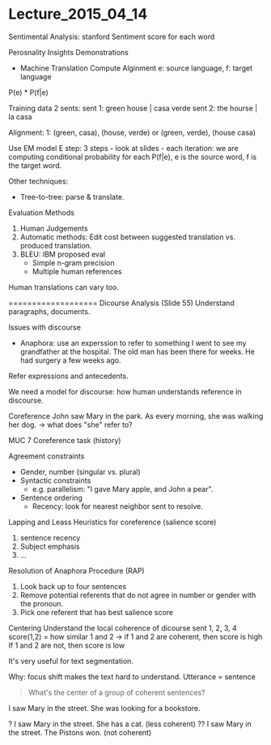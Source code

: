 # Lecture_2015_04_14
Sentimental Analysis: stanford
Sentiment score for each word

Perosnality Insights Demonstrations

- Machine Translation
Compute Alginment
e: source language, f: target language

P(e) * P(f|e)

Training data
2 sents:
sent 1: green house | casa verde
sent 2: the hourse | la casa

Alignment:
1: (green, casa), (house, verde) or
    (green, verde), (house casa)
    
Use EM model
E step: 3 steps - look at slides
    - each iteration: we are computing conditional probability for each P(f|e), e is the source word, f is the target word.
    
Other techniques:
- Tree-to-tree: parse & translate.

Evaluation Methods
1. Human Judgements
2. Automatic methods: Edit cost between suggested translation vs. produced translation.
3. BLEU: IBM proposed eval
    - Simple n-gram precision
    - Multiple human references

Human translations can vary too.

===================
Dicourse Analysis (Slide 55)
Understand paragraphs, documents.

Issues with discourse
- Anaphora: use an experssion to refer to something
I went to see my grandfather at the hospital. The old man has been there for weeks. He had surgery a few weeks ago.

Refer expressions and antecedents.

We need a model for discourse: how human understands reference in discourse.

Coreference
John saw Mary in the park. As every morning, she was walking her dog. -> what does "she" refer to?

MUC 7 Coreference task (history)

Agreement constraints
- Gender, number (singular vs. plural)
- Syntactic constraints
    - e.g. parallelism: "I gave Mary apple, and John a pear".
- Sentence ordering
    - Recency: look for nearest neighbor sent to resolve.

Lapping and Leass
Heuristics for coreference (salience score)
1. sentence recency
2. Subject emphasis
3. ...

Resolution of Anaphora Procedure (RAP)
1. Look back up to four sentences
2. Remove potential referents that do not agree in number or gender with the pronoun.
3. Pick one referent that has best salience score

Centering
Understand the local coherence of dicourse
sent 1, 2, 3, 4
score(1,2) = how similar 1 and 2 -> if 1 and 2 are coherent, then score is high
If 1 and 2 are not, then score is low

It's very useful for text segmentation.

Why: focus shift makes the text hard to understand.
Utterance = sentence

> What's the center of a group of coherent sentences?

I saw Mary in the street. She was looking for a bookstore.

? I saw Mary in the street. She has a cat. (less coherent)
?? I saw Mary in the street. The Pistons won. (not coherent)


    


